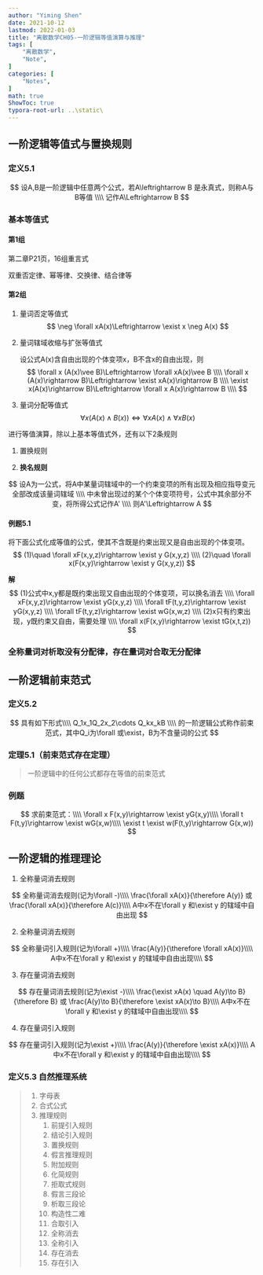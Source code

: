 ```yaml
---
author: "Yiming Shen"
date: 2021-10-12
lastmod: 2022-01-03
title: "离散数学CH05-一阶逻辑等值演算与推理"
tags: [
    "离散数学",
    "Note",
]
categories: [
    "Notes",
]
math: true
ShowToc: true
typora-root-url: ..\static\
---
```


## 一阶逻辑等值式与置换规则

### 定义5.1

$$
设A,B是一阶逻辑中任意两个公式，若A\leftrightarrow B 是永真式，则称A与B等值
\\\\
记作A\Leftrightarrow B
$$

### **基本等值式**

#### 第1组

第二章P21页，16组重言式

双重否定律、幂等律、交换律、结合律等

#### 第2组

1. 量词否定等值式
   $$
   \neg \forall xA(x)\Leftrightarrow \exist x \neg A(x)
   $$

2. 量词辖域收缩与扩张等值式

   设公式A(x)含自由出现的个体变项x，B不含x的自由出现，则
   $$
   \forall x (A(x)\vee B)\Leftrightarrow \forall xA(x)\vee B
   \\\\
   \forall x (A(x)\rightarrow B)\Leftrightarrow \exist xA(x)\rightarrow B
   \\\\
   \exist x(A(x)\rightarrow B)\Leftrightarrow \forall x A(x)\rightarrow B
   \\\\
   $$

3. 量词分配等值式
   $$
   \forall x(A(x)\wedge B(x))\Leftrightarrow \forall xA(x)\wedge \forall xB(x)
   $$
   

进行等值演算，除以上基本等值式外，还有以下2条规则

1. 置换规则

2. **换名规则**
   
$$
设A为一公式，将A中某量词辖域中的一个约束变项的所有出现及相应指导变元全部改成该量词辖域
\\\\
中未曾出现过的某个个体变项符号，公式中其余部分不变，将所得公式记作A'
\\\\
则A'\Leftrightarrow A
$$


#### 例题5.1

将下面公式化成等值的公式，使其不含既是约束出现又是自由出现的个体变项。
$$
(1)\quad \forall xF(x,y,z)\rightarrow \exist y G(x,y,z)
\\\\
(2)\quad \forall x(F(x,y)\rightarrow \exist y G(x,y,z))
$$

**解**
$$
(1)公式中x,y都是既约束出现又自由出现的个体变项，可以换名消去
\\\\
\forall xF(x,y,z)\rightarrow \exist yG(x,y,z)
\\\\
\forall tF(t,y,z)\rightarrow \exist yG(x,y,z)
\\\\
\forall tF(t,y,z)\rightarrow \exist wG(x,w,z)
\\\\
(2)x只有约束出现，y既约束又自由，需要处理
\\\\
\forall x(F(x,y)\rightarrow \exist tG(x,t,z))
$$

### **全称量词对析取没有分配律，存在量词对合取无分配律**

## 一阶逻辑前束范式

### 定义5.2

$$
具有如下形式\\\\
Q_1x_1Q_2x_2\cdots Q_kx_kB \\\\
的一阶逻辑公式称作前束范式，其中Q_i为\forall 或\exist，B为不含量词的公式
$$

### 定理5.1（前束范式存在定理）

> 一阶逻辑中的任何公式都存在等值的前束范式

### 例题

$$
求前束范式：\\\\
\forall x F(x,y)\rightarrow \exist yG(x,y)\\\\
\forall t F(t,y)\rightarrow \exist wG(x,w)\\\\
\exist t \exist w(F(t,y)\rightarrow G(x,w))
$$

## 一阶逻辑的推理理论

1. 全称量词消去规则

$$
全称量词消去规则(记为\forall -)\\\\
\frac{\forall xA(x)}{\therefore A(y)} 或 \frac{\forall xA(x)}{\therefore A(c)}\\\\
A中x不在\forall y 和\exist y 的辖域中自由出现
$$

2. 全称量词消去规则

$$
全称量词引入规则(记为\forall +)\\\\
\frac{A(y)}{\therefore \forall xA(x)}\\\\
A中x不在\forall y 和\exist y 的辖域中自由出现\\\\
$$

3. 存在量词消去规则

$$
存在量词消去规则(记为\exist -)\\\\
\frac{\exist xA(x) \quad A(y)\to B}{\therefore B} 或 \frac{A(y)\to B}{\therefore \exist xA(x)\to B}\\\\
A中x不在\forall y 和\exist y 的辖域中自由出现\\\\
$$

4. 存在量词引入规则

$$
存在量词引入规则(记为\exist +)\\\\
\frac{A(y)}{\therefore \exist xA(x)}\\\\
A中x不在\forall y 和\exist y 的辖域中自由出现\\\\
$$

### 定义5.3 自然推理系统

> 1. 字母表
> 2. 合式公式
> 3. 推理规则
>    1. 前提引入规则
>    2. 结论引入规则
>    3. 置换规则
>    4. 假言推理规则
>    5. 附加规则
>    6. 化简规则
>    7. 拒取式规则
>    8. 假言三段论
>    9. 析取三段论
>    10. 构造性二难
>    11. 合取引入
>    12. 全称消去
>    13. 全称引入
>    14. 存在消去
>    15. 存在引入
